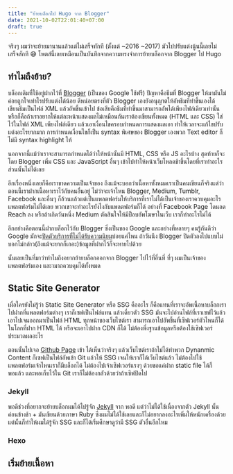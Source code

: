 ```yaml
---
title: "ย้ายบล็อกไป Hugo จาก Blogger"
date: 2021-10-02T22:01:40+07:00
draft: true
---
```


จริงๆ ผมว่าจะย้ายมานานแล้วแต่ไม่เสร็จทักที (ตั้งแต่ ~2016 ~2017) มัวไปปรับแต่งนู้นนี้เลยไม่เสร็จสักที 😅 โพตส์นี้เลยเหมือนเป็นบันทึกจากความทรงจำการย้ายบล็อกจาก Blogger ไป Hugo

## ทำไมถึงย้าย?

บล็อกเดิมที่ใช้อยู่ฝากไว้ที่ [Blogger](https://www.blogger.com) (เป็นของ Google ใช้ฟรี) ปัญหาคือธีมที่ Blogger ให้มามันไม่ค่อยถูกใจเท่าไรปรับแต่งได้น้อย ดีหน่อยตรงที่ตัว Blogger เองยังอนุญาตให้อัพธีมที่ทำขึ้นเองได้ เขียนธีมเป็นไฟล์ XML แล้วอัพขึ้นเข้าไป ข้อเสียคือธีมที่ทำขึ้นมาสามารถอัพได้เพียงไฟล์เดียวเท่านั้น หรือก็คือถ้าเราอยากให้แต่ละหน้าแสดงผลไม่เหมือนกันเราต้องเขียนทั้งหมด (HTML และ CSS) ใส่ไว้ในไฟล์ XML เพียงไฟล์เดียว แล้วเอาเงื่อนไขครอบกำหนดการแสดงผลเอา ทำให้เวลาจะแก้ไขปรับแต่งอะไรยากมาก การกำหนดเงื่อนไขก็เป็น syntax พิเศษของ Blogger เองพวก Text editor ก็ไม่มี syntax highlight ให้ 

นอกจากนี้แม้ว่าเราจะสามารถกำหนดได้ว่าให้หน้านั้นมี HTML, CSS หรือ JS อะไรบ้าง สุดท้ายก็จะโดย Blogger เพิ่ม CSS และ JavaScript อื่นๆ เข้าไปทำให้หน้าเว็บโหลดช้าขึ้นโดยที่เราทำอะไรส่วนนั้นไม่ได้เลย

อีกเรื่องหนึ่งเลยก็คือเราขาดความเป็นเจ้าของ ถึงแม้จะบอกว่าเนื้อหาทั้งหมดเราเป็นคนเขียนก็จริงแต่ว่าตอนนี้เราฝากเนื้อหาเราไว้กับคนอื่นอยู่ ไม่ว่าจะเจ้าไหน Blogger, Medium, Tumblr, Facebook และอื่นๆ ก็ล้วนแล้วแต่เป็นแพลตฟอร์มให้บริการที่เราไม่ได้เป็นเจ้าของเราควบคุมอะไรแพลตฟอร์มไม่ได้เลย พวกเขาจะทำอะไรยังไงกับแพลตฟอร์มก็ได้ อย่างที่ Facebook Page โดนลด Reach ลง หรือถ้าเกิดวันหนึ่ง Medium ตัดสินใจให้มีป็อบอัพโฆษาในเว็บ เราก็ทำอะไรไม่ได้

อีกอย่างคือตอนนี้ฝากบล็อกไว้กับ Blogger ซึ่งเป็นของ Google และอย่างที่หลายๆ คนรู้กันดีว่า Google มักจะ[ปิดตัวบริการที่ไม่ได้รับความนิยม](https://killedbygoogle.com/)บ่อยแค่ไหน ถ้าวันนึง Blogger ปิดตัวลงไปแบบไม่บอกไม่กล่าว(ถึงแม้จะยากก็เถอะ)ข้อมูลที่ฝากไว้ก็จะหายไปด้วย

นั้นเลยเป็นที่มาว่าทำไมถึงอยากย้ายบล็อกออกจาก Blogger ไปไว้ที่อื่นที่ ที่ๆ ผมเป็นเจ้าของแพลตฟอร์มเอง และามาถควบคุมได้ทั้งหมด

## Static Site Generator

เผื่อใครยังไม่รู้ว่า Static Site Generator หรือ SSG คืออะไร ก็คือแทนที่เราจะอัพเนื้อหาบล็อกเราไปฝากที่แพลตฟอร์มต่างๆ เราก็เซฟเป็นไฟล์แทน แล้วเดี๋ยวตัว SSG มันจะไปอ่านไฟล์ที่เราเซฟไว้แล้วเอาไปเจนออกมาเป็นไฟล์ HTML ทุกหน้าของเว็บไซต์เรา สามารถเอาไปอัพขึ้นที่เซิฟเวอร์ตัวไหนก็ได้ในโลกที่ฝาก HTML ได้ หรือจะเอาไปฝาก CDN ก็ได้ ไม่ต้องพึ่งฐานข้อมูลหรือต้องใช้เซิฟเวอร์ประมวลผลอะไร

ตอนนั้นไปเจอ [Github Page](https://pages.github.com/) เข้า ได้เห็นว่าจริงๆ แล้วเว็บไซต์เราถ้าไม่ได้ทำพวก Dynanmic Content ก็เซฟเป็นไฟล์อัพเข้า Git แล้วให้ SSG เจนให้เราก็ได้เว็บไซต์แล้ว ไม่ต้องไปใช้แพลตฟอร์มเจ้าไหนเราก็มีบล็อกได้ ไม่ต้องไปเจ้าเซิฟเวอร์แรงๆ ด้วยขอแค่ฝาก static file ได้ก็พอแล้ว และพอเก็บไว้ใน Git เราก็ไม่ต้องกลัวด้วยว่าถ้าเซิฟปิดไป

### Jekyll 

พอดีช่วงที่อยากจะย้ายบล็อกผมได้ไปรู้จัก [Jekyll](https://jekyllrb.com/) จาก  พอดี แต่ว่าไม่ได้ใช้เนื่องจากตัว Jekyll นั้นค่อนข้างช้า + มันเขียนด้วยภาษา Ruby ซึ่งผมไม่ได้ใช้เลยและก็ไม่อยากลงอะไรเพิ่มให้หนักเครื่องด้วย แต่นั้นก็ทำให้ผมได้รู้จัก SSG และก็ได้เริ่มศึกษาดูว่ามี SSG ตัวอื่นอีกไหม

### Hexo



## เริ่มย้ายเนื้อหา

